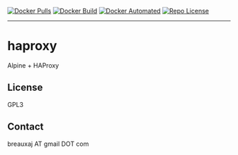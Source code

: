 [![Docker Pulls](https://img.shields.io/docker/pulls/breauxaj/haproxy.svg)](https://hub.docker.com/r/breauxaj/haproxy)
[![Docker Build](https://img.shields.io/docker/cloud/build/breauxaj/haproxy.svg)](https://hub.docker.com/r/breauxaj/haproxy)
[![Docker Automated](https://img.shields.io/docker/cloud/automated/breauxaj/haproxy.svg)](https://hub.docker.com/r/breauxaj/haproxy)
[![Repo License](https://img.shields.io/github/license/breauxaj/docker-haproxy.svg)](https://github.com/breauxaj/docker-haproxy)

---

# haproxy

Alpine + HAProxy

License
-------
GPL3

Contact
-------
breauxaj AT gmail DOT com
